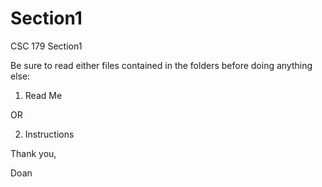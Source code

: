 # Section1
CSC 179 Section1

Be sure to read either files contained in the folders before doing anything else:

1. Read Me

OR


2. Instructions

Thank you,

Doan
